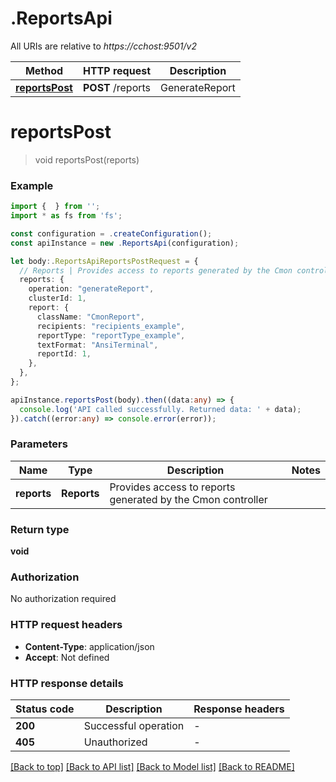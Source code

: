# .ReportsApi

All URIs are relative to *https://cchost:9501/v2*

Method | HTTP request | Description
------------- | ------------- | -------------
[**reportsPost**](ReportsApi.md#reportsPost) | **POST** /reports | GenerateReport | etc


# **reportsPost**
> void reportsPost(reports)


### Example


```typescript
import {  } from '';
import * as fs from 'fs';

const configuration = .createConfiguration();
const apiInstance = new .ReportsApi(configuration);

let body:.ReportsApiReportsPostRequest = {
  // Reports | Provides access to reports generated by the Cmon controller
  reports: {
    operation: "generateReport",
    clusterId: 1,
    report: {
      className: "CmonReport",
      recipients: "recipients_example",
      reportType: "reportType_example",
      textFormat: "AnsiTerminal",
      reportId: 1,
    },
  },
};

apiInstance.reportsPost(body).then((data:any) => {
  console.log('API called successfully. Returned data: ' + data);
}).catch((error:any) => console.error(error));
```


### Parameters

Name | Type | Description  | Notes
------------- | ------------- | ------------- | -------------
 **reports** | **Reports**| Provides access to reports generated by the Cmon controller |


### Return type

**void**

### Authorization

No authorization required

### HTTP request headers

 - **Content-Type**: application/json
 - **Accept**: Not defined


### HTTP response details
| Status code | Description | Response headers |
|-------------|-------------|------------------|
**200** | Successful operation |  -  |
**405** | Unauthorized |  -  |

[[Back to top]](#) [[Back to API list]](README.md#documentation-for-api-endpoints) [[Back to Model list]](README.md#documentation-for-models) [[Back to README]](README.md)



